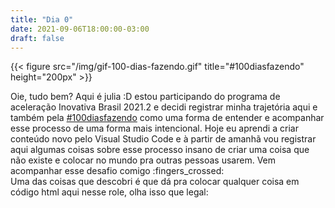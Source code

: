 ```yaml
---
title: "Dia 0"
date: 2021-09-06T18:00:00-03:00
draft: false
---
```

{{< figure src="/img/gif-100-dias-fazendo.gif" title="#100diasfazendo" height="200px" >}}

Oie, tudo bem? Aqui é julia :D estou participando do programa de aceleração Inovativa Brasil 2021.2 e decidi registrar minha trajetória aqui e também pela [#100diasfazendo](https://twitter.com/search?q=%23100diasfazendo&src=typed_query) como uma forma de entender e acompanhar esse processo de uma forma mais intencional. Hoje eu aprendi a criar conteúdo novo pelo Visual Studio Code e à partir de amanhã vou registrar aqui algumas coisas sobre esse processo insano de criar uma coisa que não existe e colocar no mundo pra outras pessoas usarem. Vem acompanhar esse desafio comigo :fingers_crossed: 
<br>
Uma das coisas que descobri é que dá pra colocar qualquer coisa em código html aqui nesse role, olha isso que legal:

